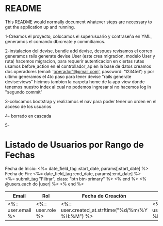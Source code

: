 # README

This README would normally document whatever steps are necessary to get the
application up and running.

1-Creamos el proyecto, colocamos el superusuario y contraseña en YML,   generamos el comando db:create y commitiamos.

2-instalacion del devise, bundle add devise, despues revisamos el correo
generamos rails generate devise User (este crea migracion, modelo User y ruta) hacemos migracion, para requerir autenticacion en ciertas rutas usamos before_action en el controllador_ap
en la base de datos creamos dos operadores (email: 'operador1@gmail.com', password: '123456') y por ultimo generamos el 4to paso para tener devise "rails generate devise:views"
hicimos tambien la carpeta home de la app view donde tenemos nuestro index al cual no podemos ingresar si no hacemos log in "segundo commit"

3-colocamos bootstrap y realizamos el nav para poder tener un orden en el acceso de los usuarios

4- borrado en cascada 

5-<h1>Listado de Usuarios por Rango de Fechas</h1>

  <div>
    <label>Fecha de Inicio:</label>
    <%= date_field_tag :start_date, params[:start_date] %>
  </div>
  <div>
    <label>Fecha de Fin:</label>
    <%= date_field_tag :end_date, params[:end_date] %>
  </div>
  <%= submit_tag "Filtrar", class: "btn btn-primary" %>
<% end %>

<table>
  <thead>
    <tr>
      <th>Email</th>
      <th>Rol</th>
      <th>Fecha de Creación</th>
      <th>Última Actualización</th>
    </tr>
  </thead>
  <tbody>
    <% @users.each do |user| %>
      <tr>
        <td><%= user.email %></td>
        <td><%= user.role %></td>
        <td><%= user.created_at.strftime("%d/%m/%Y %H:%M") %></td>
        <td><%= user.updated_at.strftime("%d/%m/%Y %H:%M") %></td>
      </tr>
    <% end %>
  </tbody>
</table>